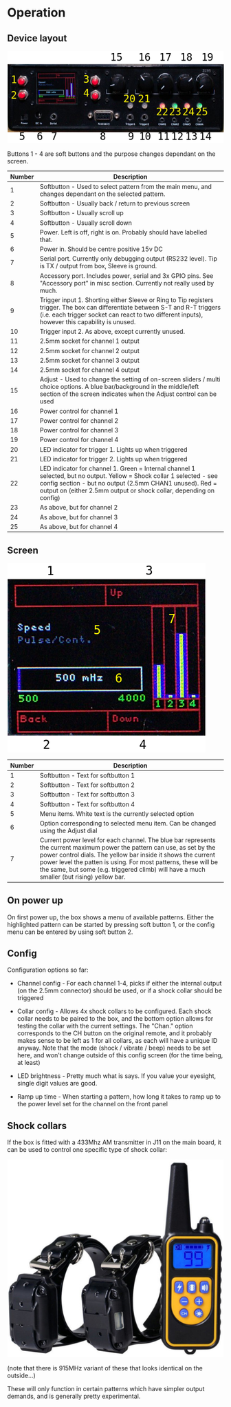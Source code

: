 # Operation


## Device layout
![device layout]

Buttons 1 - 4 are soft buttons and the purpose changes dependant on the screen. 

| Number | Description
| ------ | -----------
| 1      | Softbutton - Used to select pattern from the main menu, and changes dependant on the selected pattern.
| 2      | Softbutton - Usually back / return to previous screen
| 3      | Softbutton - Usually scroll up
| 4      | Softbutton - Usually scroll down
| 5      | Power. Left is off, right is on. Probably should have labelled that.
| 6      | Power in. Should be centre positive 15v DC
| 7      | Serial port. Currently only debugging output (RS232 level). Tip is TX / output from box, Sleeve is ground.
| 8      | Accessory port. Includes power, serial and 3x GPIO pins. See "Accessory port" in misc section. Currently not really used by much.
| 9      | Trigger input 1. Shorting either Sleeve or Ring to Tip registers trigger. The box can differentiate between S-T and R-T triggers (i.e. each trigger socket can react to two different inputs), however this capability is unused.
| 10     | Trigger input 2. As above, except currently unused.
| 11     | 2.5mm socket for channel 1 output
| 12     | 2.5mm socket for channel 2 output
| 13     | 2.5mm socket for channel 3 output
| 14     | 2.5mm socket for channel 4 output
| 15     | Adjust - Used to change the setting of on-screen sliders / multi choice options. A blue bar/background in the middle/left section of the screen indicates when the Adjust control can be used
| 16     | Power control for channel 1
| 17     | Power control for channel 2
| 18     | Power control for channel 3
| 19     | Power control for channel 4
| 20     | LED indicator for trigger 1. Lights up when triggered
| 21     | LED indicator for trigger 2. Lights up when triggered
| 22     | LED indicator for channel 1. Green = Internal channel 1 selected, but no output. Yellow = Shock collar 1 selected - see config section - but no output (2.5mm CHAN1 unused). Red = output on (either 2.5mm output or shock collar, depending on config)
| 23     | As above, but for channel 2 
| 24     | As above, but for channel 3
| 25     | As above, but for channel 4

## Screen
![screen layout]

| Number | Description
| ------ | -----------
| 1      | Softbutton - Text for softbutton 1
| 2      | Softbutton - Text for softbutton 2 
| 3      | Softbutton - Text for softbutton 3
| 4      | Softbutton - Text for softbutton 4
| 5      | Menu items. White text is the currently selected option
| 6      | Option corresponding to selected menu item. Can be changed using the Adjust dial
| 7      | Current power level for each channel. The blue bar represents the current maximum power the pattern can use, as set by the power control dials. The yellow bar inside it shows the current power level the patten is using. For most patterns, these will be the same, but some (e.g. triggered climb) will have a much smaller (but rising) yellow bar.

## On power up
On first power up, the box shows a menu of available patterns. Either the highlighted pattern can be started by pressing soft button 1, or the config menu can be entered by using soft button 2.

## Config
Configuration options so far:
* Channel config - For each channel 1-4, picks if either the internal output (on the 2.5mm connector) should be used, or if a shock collar should be triggered

* Collar config - Allows 4x shock collars to be configured. Each shock collar needs to be paired to the box, and the bottom option allows for testing the collar with the current settings. The "Chan." option corresponds to the CH button on the original remote, and it probably makes sense to be left as 1 for all collars, as each will have a unique ID anyway. Note that the mode (shock / vibrate / beep) needs to be set here, and won't change outside of this config screen (for the time being, at least)

* LED brightness - Pretty much what is says. If you value your eyesight, single digit values are good.

* Ramp up time - When starting a pattern, how long it takes to ramp up to the power level set for the channel on the front panel

## Shock collars
If the box is fitted with a 433Mhz AM transmitter in J11 on the main board, it can be used to control one specific type of shock collar:

![Shock collar]

(note that there is 915MHz variant of these that looks identical on the outside...)

These will only function in certain patterns which have simpler output demands, and is generally pretty experimental.



[device layout]: images/layout.png "Device layout"
[screen layout]: images/screen.png "screen layout"
[shock collar]: images/shock_collar.jpg "Supported shock collar"


